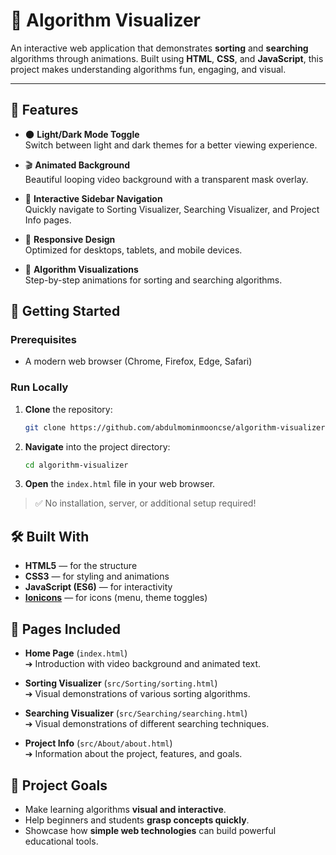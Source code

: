 # 🚀 Algorithm Visualizer

An interactive web application that demonstrates **sorting** and **searching** algorithms through animations. Built using **HTML**, **CSS**, and **JavaScript**, this project makes understanding algorithms fun, engaging, and visual.

---

## 🌟 Features

- 🌑 **Light/Dark Mode Toggle**  
  Switch between light and dark themes for a better viewing experience.

- 🎬 **Animated Background**  
  Beautiful looping video background with a transparent mask overlay.

- 🧭 **Interactive Sidebar Navigation**  
  Quickly navigate to Sorting Visualizer, Searching Visualizer, and Project Info pages.

- 📱 **Responsive Design**  
  Optimized for desktops, tablets, and mobile devices.

- 🔎 **Algorithm Visualizations**  
  Step-by-step animations for sorting and searching algorithms.


## 🚀 Getting Started

### Prerequisites

- A modern web browser (Chrome, Firefox, Edge, Safari)

### Run Locally

1. **Clone** the repository:
    ```bash
    git clone https://github.com/abdulmominmooncse/algorithm-visualizer.git
    ```

2. **Navigate** into the project directory:
    ```bash
    cd algorithm-visualizer
    ```

3. **Open** the `index.html` file in your web browser.

> ✅ No installation, server, or additional setup required!



## 🛠️ Built With

- **HTML5** — for the structure
- **CSS3** — for styling and animations
- **JavaScript (ES6)** — for interactivity
- **[Ionicons](https://ionic.io/ionicons)** — for icons (menu, theme toggles)



## 📖 Pages Included

- **Home Page** (`index.html`)  
  ➔ Introduction with video background and animated text.

- **Sorting Visualizer** (`src/Sorting/sorting.html`)  
  ➔ Visual demonstrations of various sorting algorithms.

- **Searching Visualizer** (`src/Searching/searching.html`)  
  ➔ Visual demonstrations of different searching techniques.

- **Project Info** (`src/About/about.html`)  
  ➔ Information about the project, features, and goals.


## 🎯 Project Goals

- Make learning algorithms **visual and interactive**.
- Help beginners and students **grasp concepts quickly**.
- Showcase how **simple web technologies** can build powerful educational tools.






